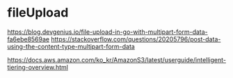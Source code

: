 # fileUpload





https://blog.devgenius.io/file-upload-in-go-with-multipart-form-data-fa6ebe8569ae
https://stackoverflow.com/questions/20205796/post-data-using-the-content-type-multipart-form-data

https://docs.aws.amazon.com/ko_kr/AmazonS3/latest/userguide/intelligent-tiering-overview.html